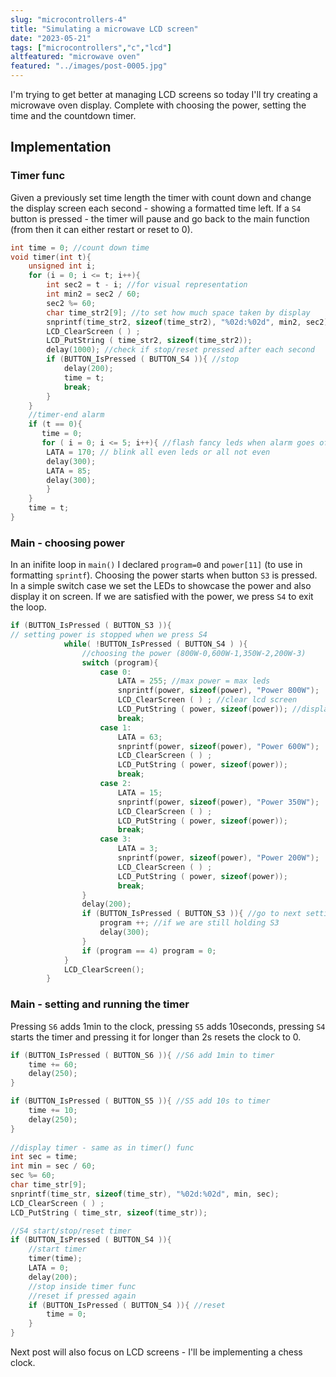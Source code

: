 ```yaml
---
slug: "microcontrollers-4"
title: "Simulating a microwave LCD screen"
date: "2023-05-21"
tags: ["microcontrollers","c","lcd"]
altfeatured: "microwave oven"
featured: "../images/post-0005.jpg"
---
```


I'm trying to get better at managing LCD screens so today I'll try creating a microwave oven display. Complete with choosing the power, setting the time and the countdown timer.

## Implementation

### Timer func

Given a previously set time length the timer with count down and change the display screen each second - showing a formatted time left. If a `S4` button is pressed - the timer will pause and go back to the main function (from then it can either restart or reset to 0).

```c
int time = 0; //count down time
void timer(int t){
    unsigned int i;
    for (i = 0; i <= t; i++){
        int sec2 = t - i; //for visual representation
        int min2 = sec2 / 60;
        sec2 %= 60;
        char time_str2[9]; //to set how much space taken by display
        snprintf(time_str2, sizeof(time_str2), "%02d:%02d", min2, sec2);
        LCD_ClearScreen ( ) ;
        LCD_PutString ( time_str2, sizeof(time_str2));
        delay(1000); //check if stop/reset pressed after each second
        if (BUTTON_IsPressed ( BUTTON_S4 )){ //stop
            delay(200);
            time = t;
            break;    
        }
    }
    //timer-end alarm
    if (t == 0){
       time = 0;
       for ( i = 0; i <= 5; i++){ //flash fancy leds when alarm goes off
        LATA = 170; // blink all even leds or all not even
        delay(300);
        LATA = 85;
        delay(300);
        }  
    }
    time = t;   
}
```

### Main - choosing power

In an inifite loop in `main()` I declared `program=0` and `power[11]` (to use in formatting `sprintf`). Choosing the power starts when button `S3` is pressed. In a simple switch case we set the LEDs to showcase the power and also display it on screen. If we are satisfied with the power, we press `S4` to exit the loop.

```c
if (BUTTON_IsPressed ( BUTTON_S3 )){
// setting power is stopped when we press S4
            while( !BUTTON_IsPressed ( BUTTON_S4 ) ){
                //choosing the power (800W-0,600W-1,350W-2,200W-3)
                switch (program){
                    case 0:
                        LATA = 255; //max power = max leds
                        snprintf(power, sizeof(power), "Power 800W");
                        LCD_ClearScreen ( ) ; //clear lcd screen
                        LCD_PutString ( power, sizeof(power)); //display
                        break;
                    case 1:
                        LATA = 63;
                        snprintf(power, sizeof(power), "Power 600W");
                        LCD_ClearScreen ( ) ;
                        LCD_PutString ( power, sizeof(power));
                        break;
                    case 2:
                        LATA = 15;
                        snprintf(power, sizeof(power), "Power 350W");
                        LCD_ClearScreen ( ) ;
                        LCD_PutString ( power, sizeof(power));
                        break;
                    case 3:
                        LATA = 3;
                        snprintf(power, sizeof(power), "Power 200W");
                        LCD_ClearScreen ( ) ;
                        LCD_PutString ( power, sizeof(power));
                        break;
                }
                delay(200);
                if (BUTTON_IsPressed ( BUTTON_S3 )){ //go to next setting
                    program ++; //if we are still holding S3
                    delay(300);
                }
                if (program == 4) program = 0;
            }
            LCD_ClearScreen();
        }
```

### Main - setting and running the timer

Pressing `S6` adds 1min to the clock, pressing `S5` adds 10seconds, pressing `S4` starts the timer and pressing it for longer than 2s resets the clock to 0.

```c
if (BUTTON_IsPressed ( BUTTON_S6 )){ //S6 add 1min to timer
    time += 60;
    delay(250);
}

if (BUTTON_IsPressed ( BUTTON_S5 )){ //S5 add 10s to timer
    time += 10;
    delay(250);
}
        
//display timer - same as in timer() func
int sec = time;
int min = sec / 60;
sec %= 60;
char time_str[9];
snprintf(time_str, sizeof(time_str), "%02d:%02d", min, sec);
LCD_ClearScreen ( ) ;
LCD_PutString ( time_str, sizeof(time_str));

//S4 start/stop/reset timer
if (BUTTON_IsPressed ( BUTTON_S4 )){
    //start timer
    timer(time);
    LATA = 0;
    delay(200);
    //stop inside timer func
    //reset if pressed again
    if (BUTTON_IsPressed ( BUTTON_S4 )){ //reset
        time = 0;
    }
}
```

Next post will also focus on LCD screens - I'll be implementing a chess clock.
